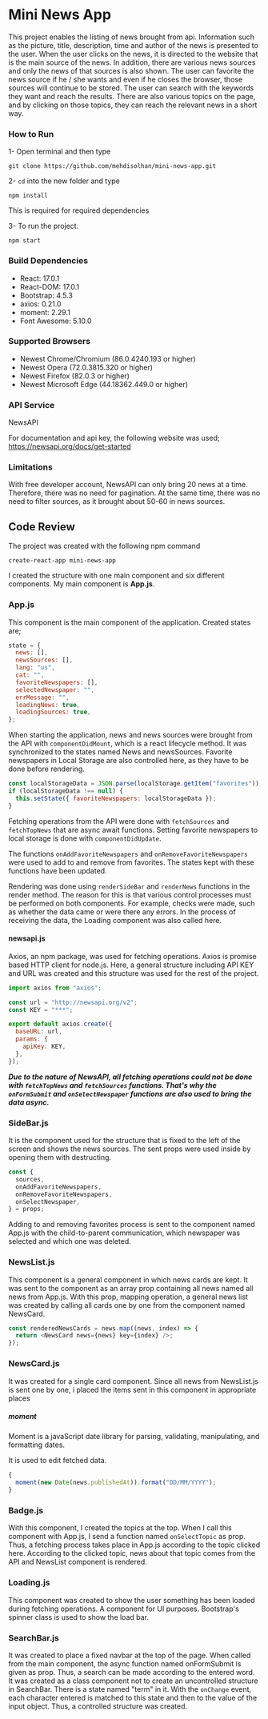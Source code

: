 # Mini News App

This project enables the listing of news brought from api. Information such as the picture, title, description, time and author of the news is presented to the user. When the user clicks on the news, it is directed to the website that is the main source of the news. In addition, there are various news sources and only the news of that sources is also shown. The user can favorite the news source if he / she wants and even if he closes the browser, those sources will continue to be stored. The user can search with the keywords they want and reach the results. There are also various topics on the page, and by clicking on those topics, they can reach the relevant news in a short way.

### How to Run

1- Open terminal and then type

```
git clone https://github.com/mehdisolhan/mini-news-app.git
```

2- `cd` into the new folder and type

```
npm install
```
This is required for required dependencies

3- To run the project.

```
npm start
```

### Build Dependencies

- React: 17.0.1
- React-DOM: 17.0.1
- Bootstrap: 4.5.3
- axios: 0.21.0
- moment: 2.29.1
- Font Awesome: 5.10.0

### Supported Browsers

- Newest Chrome/Chromium (86.0.4240.193 or higher)
- Newest Opera (72.0.3815.320 or higher)
- Newest Firefox (82.0.3 or higher)
- Newest Microsoft Edge (44.18362.449.0 or higher)

### API Service

NewsAPI

For documentation and api key, the following website was used;
https://newsapi.org/docs/get-started

### Limitations

With free developer account, NewsAPI can only bring 20 news at a time. Therefore, there was no need for pagination. At the same time, there was no need to filter sources, as it brought about 50-60 in news sources.

## Code Review

The project was created with the following npm command

```
create-react-app mini-news-app
```

I created the structure with one main component and six different components. My main component is **App.js**.

### App.js

This component is the main component of the application. Created states are;

```javascript
state = {
  news: [],
  newsSources: [],
  lang: "us",
  cat: "",
  favoriteNewspapers: [],
  selectedNewspaper: "",
  errMessage: "",
  loadingNews: true,
  loadingSources: true,
};
```

When starting the application, news and news sources were brought from the API with `componentDidMount`, which is a react lifecycle method. It was synchronized to the states named News and newsSources. Favorite newspapers in Local Storage are also controlled here, as they have to be done before rendering.

```javascript
const localStorageData = JSON.parse(localStorage.getItem("favorites"));
if (localStorageData !== null) {
  this.setState({ favoriteNewspapers: localStorageData });
}
```

Fetching operations from the API were done with `fetchSources` and `fetchTopNews` that are async await functions. Setting favorite newspapers to local storage is done with `componentDidUpdate`.

The functions `onAddFavoriteNewspapers` and `onRemoveFavoriteNewspapers` were used to add to and remove from favorites. The states kept with these functions have been updated.

Rendering was done using `renderSideBar` and `renderNews` functions in the render method. The reason for this is that various control processes must be performed on both components. For example, checks were made, such as whether the data came or were there any errors. In the process of receiving the data, the Loading component was also called here.

#### newsapi.js

Axios, an npm package, was used for fetching operations. Axios is promise based HTTP client for node.js. Here, a general structure including API KEY and URL was created and this structure was used for the rest of the project.

```javascript
import axios from "axios";

const url = "http://newsapi.org/v2";
const KEY = "***";

export default axios.create({
  baseURL: url,
  params: {
    apiKey: KEY,
  },
});
```

**_Due to the nature of NewsAPI, all fetching operations could not be done with `fetchTopNews` and `fetchSources` functions. That's why the `onFormSubmit` and `onSelectNewspaper` functions are also used to bring the data async._**

### SideBar.js

It is the component used for the structure that is fixed to the left of the screen and shows the news sources. The sent props were used inside by opening them with destructing.

```javascript
const {
  sources,
  onAddFavoriteNewspapers,
  onRemoveFavoriteNewspapers,
  onSelectNewspaper,
} = props;
```

Adding to and removing favorites process is sent to the component named App.js with the child-to-parent communication, which newspaper was selected and which one was deleted.

### NewsList.js

This component is a general component in which news cards are kept. It was sent to the component as an array prop containing all news named all news from App.js. With this prop, mapping operation, a general news list was created by calling all cards one by one from the component named NewsCard.

```javascript
const renderedNewsCards = news.map((news, index) => {
  return <NewsCard news={news} key={index} />;
});
```

### NewsCard.js

It was created for a single card component. Since all news from NewsList.js is sent one by one, i placed the items sent in this component in appropriate places

##### moment

Moment is a javaScript date library for parsing, validating, manipulating, and formatting dates.

It is used to edit fetched data.

```javascript
{
  moment(new Date(news.publishedAt)).format("DD/MM/YYYY");
}
```

### Badge.js

With this component, I created the topics at the top. When I call this component with App.js, I send a function named `onSelectTopic` as prop. Thus, a fetching process takes place in App.js according to the topic clicked here. According to the clicked topic, news about that topic comes from the API and NewsList component is rendered.

### Loading.js

This component was created to show the user something has been loaded during fetching operations. A component for UI purposes. Bootstrap's spinner class is used to show the load bar.

### SearchBar.js

It was created to place a fixed navbar at the top of the page. When called from the main component, the async function named onFormSubmit is given as prop. Thus, a search can be made according to the entered word. It was created as a class component not to create an uncontrolled structure in SearchBar. There is a state named "term" in it. With the `onChange` event, each character entered is matched to this state and then to the value of the input object. Thus, a controlled structure was created.
